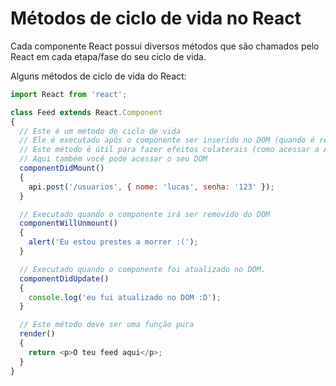 # Métodos de ciclo de vida no React

Cada componente React possui diversos métodos que são chamados pelo React em cada etapa/fase do seu ciclo de vida. 

Alguns métodos de ciclo de vida do React:

```js
import React from 'react';

class Feed extends React.Component 
{
  // Este é um método de ciclo de vida
  // Ele é executado após o componente ser inserido no DOM (quando é renderizado no DOM / montado)
  // Este método é útil para fazer efeitos colaterais (como acessar a API do seu aplicativo)
  // Aqui também você pode acessar o seu DOM
  componentDidMount()
  {
    api.post('/usuarios', { nome: 'lucas', senha: '123' });
  }

  // Executado quando o componente irá ser removido do DOM
  componentWillUnmount()
  { 
    alert('Eu estou prestes a morrer :(');
  }

  // Executado quando o componente foi atualizado no DOM.
  componentDidUpdate()
  {
    console.log('eu fui atualizado no DOM :D');
  }

  // Este método deve ser uma função pura
  render()
  {
    return <p>O teu feed aqui</p>;
  }
}
```